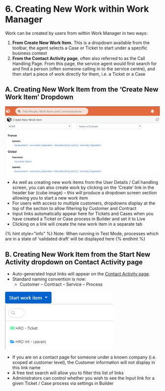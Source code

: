 # 6. Creating New Work within Work Manager

Work can be created by users from within Work Manager in two ways:

1. **From Create New Work Item.** This is a dropdown available from the toolbar, the agent selects a Case or Ticket to start under a specific business context
2. **From the Contact Activity page**, often also referred to as the Call Handling Page. From this page, the service agent would first search for and find a person \(often someone calling in to the service centre\), and then start a piece of work directly for them, i.e. a Ticket or a Case

## A. Creating New Work Item from the ‘Create New Work Item’ Dropdown

![](.gitbook/assets/7.png)

* As well as creating new work items from the User Details / Call handling screen, you can also create work by clicking on the ‘Create’ link in the header bar \(cube image\) – this will produce a dropdown screen section allowing you to start a new work item
* For users with access to multiple customers, dropdowns display at the top of the section to allow filtering by Customer and Contract
* Input links automatically appear here for Tickets and Cases when you have created a Ticket or Case process in Builder and set it to Live
* Clicking on a link will create the new work item in a separate tab

{% hint style="info" %}
Note: When running in Test Mode, processes which are in a state of ‘validated draft’ will be displayed here
{% endhint %}

## B. Creating New Work Item from the Start New Activity dropdown on Contact Activity page

* Auto-generated Input links will appear on the [Contact Activity page](9.-the-contact-activity-page/).
* Standard naming convention is now:
  * Customer – Contract – Service – Process

![](.gitbook/assets/8%20%281%29.png)

* If you are on a contact page for someone under a known company \(i.e. scoped at customer level\), the Customer information will not display in this link name
* A free text search will allow you to filter this list of links
* Administrators can control whether you wish to see the Input link for a given Ticket / Case process via settings in Builder

